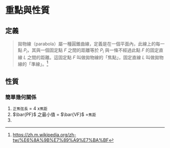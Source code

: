 # 重點與性質
## 定義
> 拋物線（parabola）屬一種圓錐曲線，定義是在一個平面內，此線上的每一點 $P_i$，其與一個固定點 $F$ 之間的距離等於 $P_i$ 與一條不經過此點 $F$ 的固定直線 $L$ 之間的距離。這固定點 $F$ 叫做拋物線的「焦點」，固定直線 $L$ 叫做拋物線的「準線」。[^1]

[^1]: https://zh.m.wikipedia.org/zh-tw/%E6%8A%9B%E7%89%A9%E7%BA%BF

## 性質
### 簡單幾何關係
1. `正焦弦長` = 4 x`焦距`
2. $\bar{PF}$ 之最小值 = $\bar{VF}$ =`焦距`
3. 